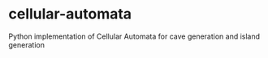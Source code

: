 # cellular-automata
Python implementation of Cellular Automata for cave generation and island generation
